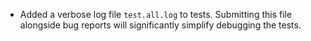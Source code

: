 - Added a verbose log file `test.all.log` to tests. Submitting this file alongside bug reports will significantly simplify debugging the tests.
